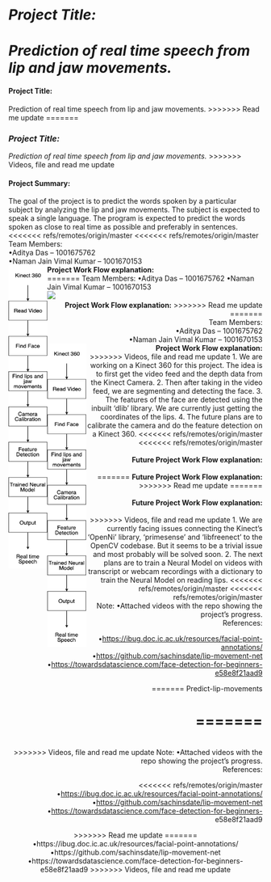 
<i><h4><b>Project Title:</b></h4>Prediction of real time speech from lip and jaw movements.</i>
=======
<h4><b>Project Title:</b></h4>Prediction of real time speech from lip and jaw movements.
>>>>>>> Read me update
=======
<i><h3><b>Project Title:</b></h3>Prediction of real time speech from lip and jaw movements.</i>
>>>>>>> Videos, file and read me update
<h4>Project Summary:</h4>
The goal of the project is to predict the words spoken by a particular subject by analyzing the lip and jaw
movements. The subject is expected to speak a single language. The program is expected to predict the
words
spoken as close to real time as possible and preferably in sentences.
<<<<<<< refs/remotes/origin/master
<<<<<<< refs/remotes/origin/master
<br>
Team Members:<br>
•Aditya Das – 1001675762<br>
•Naman Jain Vimal Kumar – 1001670153
<br>
<img src="https://github.com/adityadas8888/Predict-lip-movements/blob/master/images/flow.png" align='left' height=600px>
<b>Project Work Flow explanation:</b>
<br>
=======
Team Members:
•Aditya Das – 1001675762
•Naman Jain Vimal Kumar – 1001670153
<div align="center">
<div align="left"> <img src="https://github.com/adityadas8888/PredictMovieSuccess/tree/master/images/flow.png"</div>
<div align="right"> <b>Project Work Flow explanation:</b>
>>>>>>> Read me update
=======
<br>
Team Members:<br>
•Aditya Das – 1001675762<br>
•Naman Jain Vimal Kumar – 1001670153
<br>
<img src="https://github.com/adityadas8888/Predict-lip-movements/blob/master/images/flow.png" align='left' height=600px>
<b>Project Work Flow explanation:</b>
<br>
>>>>>>> Videos, file and read me update
1. We are working on a Kinect 360 for this project. The idea is to first get the
video feed and the depth data from the Kinect Camera.
2. Then after taking in the video feed, we are segmenting and detecting the
face.
3. The features of the face are detected using the inbuilt ‘dlib’ library. We are
currently just getting the coordinates of the lips.
4. The future plans are to calibrate the camera and do the feature detection on
a Kinect 360.
<<<<<<< refs/remotes/origin/master
<<<<<<< refs/remotes/origin/master
 <br>
 <br>
<b>Future Project Work Flow explanation:</b>
<br>
<br>
=======
<b>Future Project Work Flow explanation:</b>
>>>>>>> Read me update
=======
 <br>
 <br>
<b>Future Project Work Flow explanation:</b>
<br>
<br>
>>>>>>> Videos, file and read me update
1. We are currently facing issues connecting the Kinect’s ‘OpenNi’ library,
‘primesense’ and ‘libfreenect’ to the OpenCV codebase. But it seems to be a
trivial issue and most probably will be solved soon.
2. The next plans are to train a Neural Model on videos with transcript or
webcam recordings with a dictionary to train the Neural Model on reading
lips.
<<<<<<< refs/remotes/origin/master
<<<<<<< refs/remotes/origin/master
 <br>
Note:
•Attached videos with the repo showing the project’s progress.
<br>
References:

•https://ibug.doc.ic.ac.uk/resources/facial-point-annotations/<br>
•https://github.com/sachinsdate/lip-movement-net<br>
•https://towardsdatascience.com/face-detection-for-beginners-e58e8f21aad9


=======
Predict-lip-movements

>>>>>>>
=======
=======
 <br>
>>>>>>> Videos, file and read me update
Note:
•Attached videos with the repo showing the project’s progress.
<br>
References:

<<<<<<< refs/remotes/origin/master
•https://ibug.doc.ic.ac.uk/resources/facial-point-annotations/
•https://github.com/sachinsdate/lip-movement-net
•https://towardsdatascience.com/face-detection-for-beginners-
e58e8f21aad9

</div>
</div>
>>>>>>> Read me update
=======
•https://ibug.doc.ic.ac.uk/resources/facial-point-annotations/<br>
•https://github.com/sachinsdate/lip-movement-net<br>
•https://towardsdatascience.com/face-detection-for-beginners-e58e8f21aad9
>>>>>>> Videos, file and read me update

